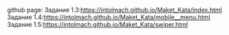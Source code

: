 github page: 
Задание 1.3:https://intolmach.github.io/Maket_Kata/index.html
Задание 1.4:https://intolmach.github.io/Maket_Kata/mobile__menu.html
Задание 1.5:https://intolmach.github.io/Maket_Kata/swiper.html